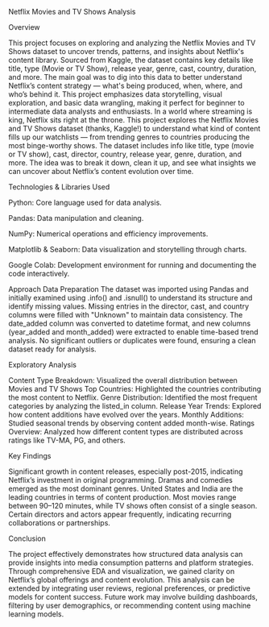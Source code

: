Netflix Movies and TV Shows Analysis  

Overview

This project focuses on exploring and analyzing the Netflix Movies and TV Shows dataset to uncover trends, patterns, and insights about Netflix's content library.
Sourced from Kaggle, the dataset contains key details like title, type (Movie or TV Show), release year, genre, cast, country, duration, and more. The main goal was to dig into this data to better understand Netflix’s content strategy — what's being produced, when, where, and who’s behind it.
This project emphasizes data storytelling, visual exploration, and basic data wrangling, making it perfect for beginner to intermediate data analysts and enthusiasts.
In a world where streaming is king, Netflix sits right at the throne. This project explores the Netflix Movies and TV Shows dataset (thanks, Kaggle!) to understand what kind of content fills up our watchlists — from trending genres to countries producing the most binge-worthy shows.
The dataset includes info like title, type (movie or TV show), cast, director, country, release year, genre, duration, and more. The idea was to break it down, clean it up, and see what insights we can uncover about Netflix’s content evolution over time.



Technologies & Libraries Used


Python: Core language used for data analysis.

Pandas: Data manipulation and cleaning.

NumPy: Numerical operations and efficiency improvements.

Matplotlib & Seaborn: Data visualization and storytelling through charts.

Google Colab: Development environment for running and documenting the code interactively.





Approach
Data Preparation
The dataset was imported using Pandas and initially examined using .info() and .isnull() to understand its structure and identify missing values.
Missing entries in the director, cast, and country columns were filled with "Unknown" to maintain data consistency.
The date_added column was converted to datetime format, and new columns (year_added and month_added) were extracted to enable time-based trend analysis.
No significant outliers or duplicates were found, ensuring a clean dataset ready for analysis.



Exploratory Analysis



Content Type Breakdown: Visualized the overall distribution between Movies and TV Shows
Top Countries: Highlighted the countries contributing the most content to Netflix.
Genre Distribution: Identified the most frequent categories by analyzing the listed_in column.
Release Year Trends: Explored how content additions have evolved over the years.
Monthly Additions: Studied seasonal trends by observing content added month-wise.
Ratings Overview: Analyzed how different content types are distributed across ratings like TV-MA, PG, and others.



Key Findings


Significant growth in content releases, especially post-2015, indicating Netflix’s investment in original programming.
Dramas and comedies emerged as the most dominant genres.
United States and India are the leading countries in terms of content production.
Most movies range between 90–120 minutes, while TV shows often consist of a single season.
Certain directors and actors appear frequently, indicating recurring collaborations or partnerships.




Conclusion



The project effectively demonstrates how structured data analysis can provide insights into media consumption patterns and platform strategies. Through comprehensive EDA and visualization, we gained clarity on Netflix’s global offerings and content evolution. This analysis can be extended by integrating user reviews, regional preferences, or predictive models for content success. Future work may involve building dashboards, filtering by user demographics, or recommending content using machine learning models.


